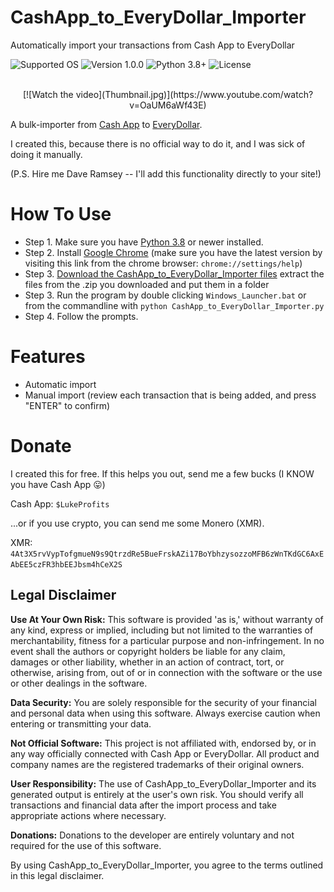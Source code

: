 # CashApp_to_EveryDollar_Importer
Automatically import your transactions from Cash App to EveryDollar 

![Supported OS](https://img.shields.io/badge/Supported%20OS-Windows-blueviolet.svg)
![Version 1.0.0](https://img.shields.io/badge/Version-1.0.0-blue.svg)
![Python 3.8+](https://img.shields.io/badge/Python-3.8+-brightgreen.svg)
![License](https://img.shields.io/badge/License-MIT-yellow.svg)

<p align="center">
  <br>
  [![Watch the video](Thumbnail.jpg)](https://www.youtube.com/watch?v=OaUM6aWf43E)
  <br>
</p>

A bulk-importer from [Cash App](https://cash.app/) to [EveryDollar](https://www.everydollar.com/app/budget). 

I created this, because there is no official way to do it, and I was sick of doing it manually. 

(P.S. Hire me Dave Ramsey -- I'll add this functionality directly to your site!)


# How To Use

* Step 1. Make sure you have [Python 3.8](https://www.python.org/downloads/) or newer installed.
* Step 2. Install [Google Chrome](https://www.google.com/chrome/) (make sure you have the latest version by visiting this link from the chrome browser: `chrome://settings/help`)
* Step 3. [Download the CashApp_to_EveryDollar_Importer files](https://github.com/lukeprofits/CashApp_to_EveryDollar_Importer/archive/refs/heads/main.zip) extract the files from the .zip you downloaded and put them in a folder
* Step 3. Run the program by double clicking `Windows_Launcher.bat` or from the commandline with `python CashApp_to_EveryDollar_Importer.py`
* Step 4. Follow the prompts. 

# Features
* Automatic import
* Manual import (review each transaction that is being added, and press "ENTER" to confirm)

# Donate
I created this for free. If this helps you out, send me a few bucks (I KNOW you have Cash App 😛)

Cash App: `$LukeProfits`

...or if you use crypto, you can send me some Monero (XMR). 

XMR: `4At3X5rvVypTofgmueN9s9QtrzdRe5BueFrskAZi17BoYbhzysozzoMFB6zWnTKdGC6AxEAbEE5czFR3hbEEJbsm4hCeX2S`


## Legal Disclaimer

**Use At Your Own Risk:** This software is provided 'as is,' without warranty of any kind, express or implied, including but not limited to the warranties of merchantability, fitness for a particular purpose and non-infringement. In no event shall the authors or copyright holders be liable for any claim, damages or other liability, whether in an action of contract, tort, or otherwise, arising from, out of or in connection with the software or the use or other dealings in the software.

**Data Security:** You are solely responsible for the security of your financial and personal data when using this software. Always exercise caution when entering or transmitting your data.

**Not Official Software:** This project is not affiliated with, endorsed by, or in any way officially connected with Cash App or EveryDollar. All product and company names are the registered trademarks of their original owners.

**User Responsibility:** The use of CashApp_to_EveryDollar_Importer and its generated output is entirely at the user's own risk. You should verify all transactions and financial data after the import process and take appropriate actions where necessary.

**Donations:** Donations to the developer are entirely voluntary and not required for the use of this software.

By using CashApp_to_EveryDollar_Importer, you agree to the terms outlined in this legal disclaimer.
